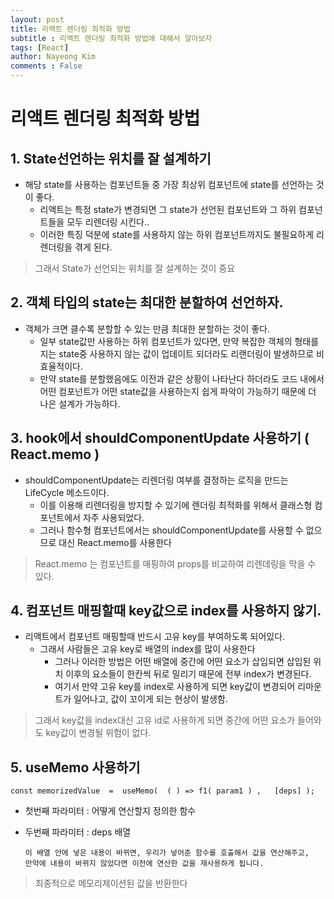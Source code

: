 ```yaml
---
layout: post
title: 리액트 렌더링 최적화 방법
subtitle : 리액트 렌더링 최적화 방법에 대해서 알아보자
tags: [React]
author: Nayeong Kim
comments : False
---
```


# 리액트 렌더링 최적화 방법



## 1. State선언하는 위치를 잘 설계하기
- 해당 state를 사용하는 컴포넌트들 중 가장 최상위 컴포넌트에 state를 선언하는 것이 좋다.
  - 리액트는 특정 state가 변경되면 그 state가 선언된 컴포넌트와 그 하위 컴포넌트들을 모두 리렌더링 시킨다..
  - 이러한 특징 덕분에 state를 사용하지 않는 하위 컴포넌트까지도 불필요하게 리렌더링을 겪게 된다.
> 그래서 State가 선언되는 위치를 잘 설계하는 것이 중요



## 2. 객체 타입의 state는 최대한 분할하여 선언하자.
- 객체가 크면 클수록 분할할 수 있는 만큼 최대한 분할하는 것이 좋다.
  - 일부 state값만 사용하는 하위 컴포넌트가 있다면, 만약 복잡한 객체의 형태를 지는 state중 사용하지 않는 값이 업데이트 되더라도 리랜더링이 발생하므로 비효율적이다.
  - 만약 state를 분할했음에도 이전과 같은 상황이 나타난다 하더라도 코드 내에서 어떤 컴포넌트가 어떤 state값을 사용하는지 쉽게 파악이 가능하기 때문에 더 나은 설계가 가능하다.



## 3. hook에서 shouldComponentUpdate 사용하기 ( React.memo )
- shouldComponentUpdate는 리렌더링 여부를 결정하는 로직을 만드는 LifeCycle 메소드이다. 
  - 이를 이용해 리렌더링을 방지할 수 있기에 렌더링 최적화를 위해서 클래스형 컴포넌트에서 자주 사용되었다.
  - 그러나 함수형 컴포넌트에서는 shouldComponentUpdate를 사용할 수 없으므로 대신 React.memo를 사용한다
> React.memo 는 컴포넌트를 매핑하여 props를 비교하여 리렌데링을 막을 수 있다.

## 4. 컴포넌트 매핑할때 key값으로 index를 사용하지 않기.
- 리액트에서 컴포넌트 매핑할때 반드시 고유 key를 부여하도록 되어있다.
  - 그래서 사람들은 고유 key로 배열의 index를 많이 사용한다
    - 그러나 이러한 방법은 어떤 배열에 중간에 어떤 요소가 삽입되면 삽입된 위치 이후의 요소들이 한칸씩 뒤로 밀리기 때문에 전부 index가 변경된다.
    - 여기서 만약 고유 key를 index로 사용하게 되면 key값이 변경되어 리마운트가 일어나고, 값이 꼬이게 되는 현상이 발생함.


> 그래서 key값을 index대신 고유 id로 사용하게 되면 중간에 어떤 요소가 들어와도 key값이 변경될 위험이 없다.




## 5. useMemo 사용하기
```
const memorizedValue  =  useMemo(  ( ) => f1( param1 ) ,   [deps] );  
```

- 첫번째 파라미터 : 어떻게 연산할지 정의한 함수
- 두번째 파라미터 : deps 배열


    ```
    이 배열 안에 넣은 내용이 바뀌면, 우리가 넣어준 함수를 호출해서 값을 연산해주고, 
    만약에 내용이 바뀌지 않았다면 이전에 연산한 값을 재사용하게 됩니다.
    ```


> 최종적으로 메모리제이션된 값을 반환한다


